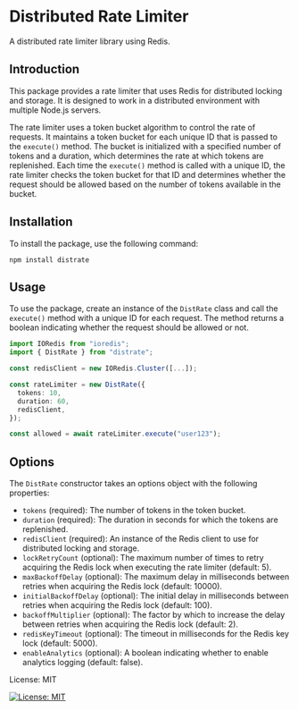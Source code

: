 # Distributed Rate Limiter

A distributed rate limiter library using Redis.

## Introduction

This package provides a rate limiter that uses Redis for distributed locking and storage. It is designed to work in a distributed environment with multiple Node.js servers.

The rate limiter uses a token bucket algorithm to control the rate of requests. It maintains a token bucket for each unique ID that is passed to the `execute()` method. The bucket is initialized with a specified number of tokens and a duration, which determines the rate at which tokens are replenished. Each time the `execute()` method is called with a unique ID, the rate limiter checks the token bucket for that ID and determines whether the request should be allowed based on the number of tokens available in the bucket.

## Installation

To install the package, use the following command:
```
npm install distrate
```

## Usage

To use the package, create an instance of the `DistRate` class and call the `execute()` method with a unique ID for each request. The method returns a boolean indicating whether the request should be allowed or not.


```typescript
import IORedis from "ioredis";
import { DistRate } from "distrate";

const redisClient = new IORedis.Cluster([...]);

const rateLimiter = new DistRate({
  tokens: 10,
  duration: 60,
  redisClient,
});

const allowed = await rateLimiter.execute("user123");
```

## Options

The `DistRate` constructor takes an options object with the following properties:

- `tokens` (required): The number of tokens in the token bucket.
- `duration` (required): The duration in seconds for which the tokens are replenished.
- `redisClient` (required): An instance of the Redis client to use for distributed locking and storage.
- `lockRetryCount` (optional): The maximum number of times to retry acquiring the Redis lock when executing the rate limiter (default: 5).
- `maxBackoffDelay` (optional): The maximum delay in milliseconds between retries when acquiring the Redis lock (default: 10000).
- `initialBackoffDelay` (optional): The initial delay in milliseconds between retries when acquiring the Redis lock (default: 100).
- `backoffMultiplier` (optional): The factor by which to increase the delay between retries when acquiring the Redis lock (default: 2).
- `redisKeyTimeout` (optional): The timeout in milliseconds for the Redis key lock (default: 5000).
- `enableAnalytics` (optional): A boolean indicating whether to enable analytics logging (default: false).


License: MIT

[![License: MIT](https://img.shields.io/badge/License-MIT-yellow.svg)](https://opensource.org/licenses/MIT)

